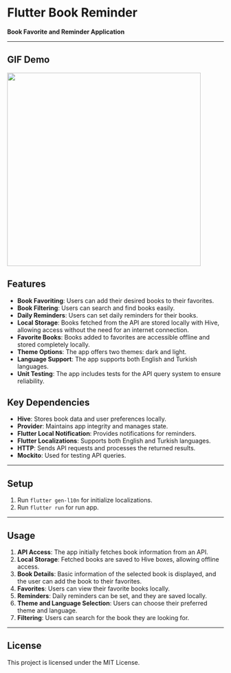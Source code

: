 # Flutter Book Reminder

**Book Favorite and Reminder Application**

---

## GIF Demo

<img src="https://github.com/Himera19/flutter_book_reminder/blob/master/app_preview.gif" height="450">
 
## Features

- **Book Favoriting**: Users can add their desired books to their favorites.
- **Book Filtering**: Users can search and find books easily.
- **Daily Reminders**: Users can set daily reminders for their books.
- **Local Storage**: Books fetched from the API are stored locally with Hive, allowing access without the need for an internet connection.
- **Favorite Books**: Books added to favorites are accessible offline and stored completely locally.
- **Theme Options**: The app offers two themes: dark and light.
- **Language Support**: The app supports both English and Turkish languages.
- **Unit Testing**: The app includes tests for the API query system to ensure reliability.

## Key Dependencies

- **Hive**: Stores book data and user preferences locally.
- **Provider**: Maintains app integrity and manages state.
- **Flutter Local Notification**: Provides notifications for reminders.
- **Flutter Localizations**: Supports both English and Turkish languages.
- **HTTP**: Sends API requests and processes the returned results.
- **Mockito**: Used for testing API queries.

---
## Setup

1. Run ```flutter gen-l10n``` for initialize localizations.
2. Run ```flutter run``` for run app.

---

## Usage

1. **API Access**: The app initially fetches book information from an API.
2. **Local Storage**: Fetched books are saved to Hive boxes, allowing offline access.
3. **Book Details**: Basic information of the selected book is displayed, and the user can add the book to their favorites.
4. **Favorites**: Users can view their favorite books locally.
5. **Reminders**: Daily reminders can be set, and they are saved locally.
6. **Theme and Language Selection**: Users can choose their preferred theme and language.
7. **Filtering**: Users can search for the book they are looking for.

---

## License

This project is licensed under the MIT License.
